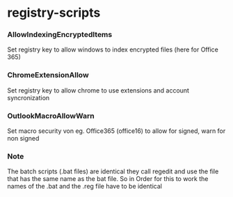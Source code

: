 # registry-scripts

### AllowIndexingEncryptedItems
Set registry key to allow windows to index encrypted files (here for Office 365)

### ChromeExtensionAllow
Set registry key to allow chrome to use extensions and account syncronization

### OutlookMacroAllowWarn
Set macro security von eg. Office365 (office16) to allow for signed, warn for non signed

### Note
The batch scripts (.bat files) are identical they call regedit and use the file that has the same name as the bat file.
So in Order for this to work the names of the .bat and the .reg file have to be identical
